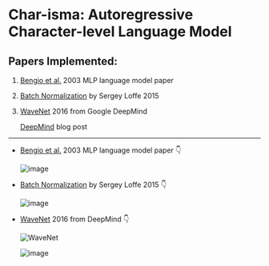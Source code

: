 # Char-isma: Autoregressive Character-level Language Model

## Papers Implemented:
1. [Bengio et al.](https://www.jmlr.org/papers/volume3/bengio03a/bengio03a.pdf) 2003 MLP language model paper
2. [Batch Normalization](https://arxiv.org/pdf/1502.03167) by Sergey Loffe 2015
3. [WaveNet](https://arxiv.org/pdf/1609.03499) 2016 from Google DeepMind
   
   [DeepMind](https://deepmind.google/discover/blog/wavenet-a-generative-model-for-raw-audio/) blog post
---------------------------------------------------------------------------------------------



* [Bengio et al.](https://www.jmlr.org/papers/volume3/bengio03a/bengio03a.pdf) 2003 MLP language model paper 👇


    ![image](https://github.com/user-attachments/assets/b8c613ff-82b1-4562-b85f-4182dccd9cd4)





* [Batch Normalization](https://arxiv.org/pdf/1502.03167) by Sergey Loffe 2015 👇


    ![image](https://github.com/user-attachments/assets/e8604b1e-36fe-45a7-b142-0ae4dd994799)


* [WaveNet](https://arxiv.org/pdf/1609.03499) 2016 from DeepMind 👇

     ![WaveNet](https://github.com/user-attachments/assets/be421d19-28eb-43c8-8ca0-9e95e1bc8752)

    ![image](https://github.com/user-attachments/assets/7122d6ba-baea-4f55-8ab4-1c924fee5c04)
    

